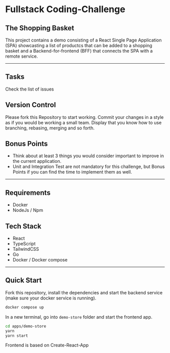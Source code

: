 # Fullstack Coding-Challenge

## The Shopping Basket

This project contains a demo consisting of a React Single Page Application (SPA) showcasting a list of productcs that can be added to a shopping basket and a Backend-for-frontend (BFF) that connects the SPA with a remote service.

---

## Tasks

Check the list of issues

## Version Control

Please fork this Repository to start working. Commit your changes in a style as if you would be working a small team. Display that you know how to use branching, rebasing, merging and so forth.

## Bonus Points

- Think about at least 3 things you would consider important to improve in the current application.
- Unit and Integration Test are not mandatory for this challenge, but Bonus Points if you can find the time to implement them as well.

---

## Requirements

- Docker
- NodeJs / Npm

## Tech Stack

- React
- TypeScript
- TailwindCSS
- Go
- Docker / Docker compose

---

## Quick Start

Fork this repository, install the dependencies and start the backend service (make sure your docker service is running).

```sh
docker compose up
```

In a new terminal, go into `demo-store` folder and start the frontend app.

```sh
cd apps/demo-store
yarn
yarn start
```

Frontend is based on Create-React-App
